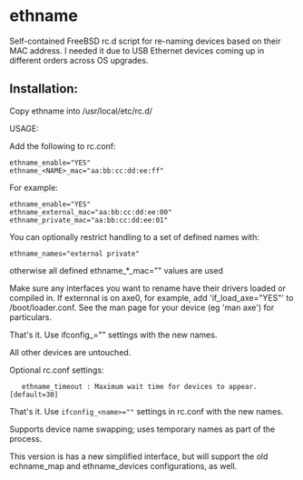 # ethname
Self-contained FreeBSD rc.d script for re-naming devices based on their MAC address. I needed it due to USB Ethernet devices coming up in different orders across OS upgrades.

## Installation:
Copy ethname into /usr/local/etc/rc.d/

USAGE:

Add the following to rc.conf:
```
ethname_enable="YES"
ethname_<NAME>_mac="aa:bb:cc:dd:ee:ff"
```

For example:

```
ethname_enable="YES"
ethname_external_mac="aa:bb:cc:dd:ee:00"
ethname_private_mac="aa:bb:cc:dd:ee:01"
```

You can optionally restrict handling to a set of defined names with:
```
ethname_names="external private"
```
otherwise all defined ethname_*_mac="" values are used

Make sure any interfaces you want to rename have their drivers loaded or
compiled in. If externnal is on axe0, for example, add 'if_load_axe="YES"' to
/boot/loader.conf. See the man page for your device (eg 'man axe') for
particulars.

That's it. Use ifconfig_<NAME>="" settings with the new names.

 All other devices are untouched.

 Optional rc.conf settings:
```
   ethname_timeout : Maximum wait time for devices to appear. [default=30]
```

That's it. Use `ifconfig_<name>=""` settings in rc.conf with the new names.

Supports device name swapping; uses temporary names as part of the process.

This version is has a new simplified interface, but will support the old
echname_map and ethname_devices configurations, as well.
